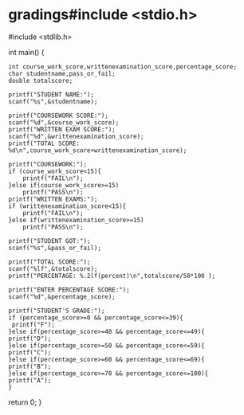 # gradings#include <stdio.h>
#include <stdlib.h>

int main()
{

    int course_work_score,writtenexamination_score,percentage_score;
    char studentname,pass_or_fail;
    double totalscore;

    printf("STUDENT NAME:");
    scanf("%s",&studentname);

    printf("COURSEWORK SCORE:");
    scanf("%d",&course_work_score);
    printf("WRITTEN EXAM SCORE:");
    scanf("%d",&writtenexamination_score);
    printf("TOTAL SCORE: %d\n",course_work_score+writtenexamination_score);

    printf("COURSEWORK:");
    if (course_work_score<15){
        printf("FAIL\n");
    }else if(course_work_score>=15)
        printf("PASS\n");
    printf("WRITTEN EXAMS:");
    if (writtenexamination_score<15){
        printf("FAIL\n");
    }else if(writtenexamination_score>=15)
        printf("PASS\n");

    printf("STUDENT GOT:");
    scanf("%s",&pass_or_fail);

    printf("TOTAL SCORE:");
    scanf("%lf",&totalscore);
    printf("PERCENTAGE: %.2lf(percent)\n",totalscore/50*100 );

    printf("ENTER PERCENTAGE SCORE:");
    scanf("%d",&percentage_score);

    printf("STUDENT'S GRADE:");
    if (percentage_score>=0 && percentage_score<=39){
     printf("F");
    }else if(percentage_score>=40 && percentage_score<=49){
    printf("D");
    }else if(percentage_score>=50 && percentage_score<=59){
    printf("C");
    }else if(percentage_score>=60 && percentage_score<=69){
    printf("B");
    }else if(percentage_score>=70 && percentage_score<=100){
    printf("A");
    }




return 0;
}
